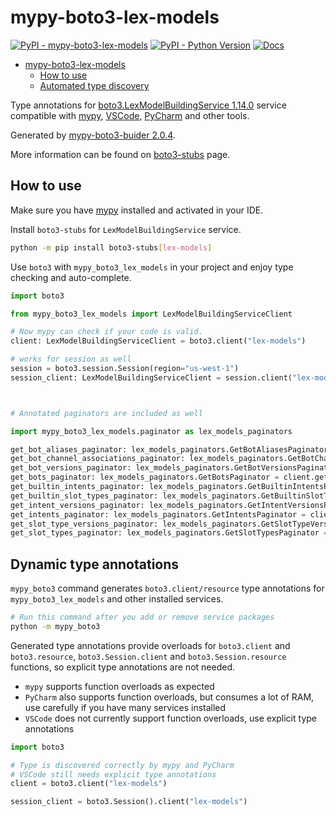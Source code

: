 # mypy-boto3-lex-models

[![PyPI - mypy-boto3-lex-models](https://img.shields.io/pypi/v/mypy-boto3-lex-models.svg?color=blue)](https://pypi.org/project/mypy-boto3-lex-models)
[![PyPI - Python Version](https://img.shields.io/pypi/pyversions/mypy-boto3-lex-models.svg?color=blue)](https://pypi.org/project/mypy-boto3-lex-models)
[![Docs](https://img.shields.io/readthedocs/mypy-boto3-builder.svg?color=blue)](https://mypy-boto3-builder.readthedocs.io/)

- [mypy-boto3-lex-models](#mypy-boto3-lex-models)
  - [How to use](#how-to-use)
  - [Automated type discovery](#automated-type-discovery)

Type annotations for
[boto3.LexModelBuildingService 1.14.0](https://boto3.amazonaws.com/v1/documentation/api/1.14.0/reference/services/lex-models.html#LexModelBuildingService) service
compatible with [mypy](https://github.com/python/mypy), [VSCode](https://code.visualstudio.com/),
[PyCharm](https://www.jetbrains.com/pycharm/) and other tools.

Generated by [mypy-boto3-buider 2.0.4](https://github.com/vemel/mypy_boto3_builder).

More information can be found on [boto3-stubs](https://pypi.org/project/boto3-stubs/) page.

## How to use

Make sure you have [mypy](https://github.com/python/mypy) installed and activated in your IDE.

Install `boto3-stubs` for `LexModelBuildingService` service.

```bash
python -m pip install boto3-stubs[lex-models]
```

Use `boto3` with `mypy_boto3_lex_models` in your project and enjoy type checking and auto-complete.

```python
import boto3

from mypy_boto3_lex_models import LexModelBuildingServiceClient

# Now mypy can check if your code is valid.
client: LexModelBuildingServiceClient = boto3.client("lex-models")

# works for session as well
session = boto3.session.Session(region="us-west-1")
session_client: LexModelBuildingServiceClient = session.client("lex-models")



# Annotated paginators are included as well

import mypy_boto3_lex_models.paginator as lex_models_paginators

get_bot_aliases_paginator: lex_models_paginators.GetBotAliasesPaginator = client.get_paginator("get_bot_aliases")
get_bot_channel_associations_paginator: lex_models_paginators.GetBotChannelAssociationsPaginator = client.get_paginator("get_bot_channel_associations")
get_bot_versions_paginator: lex_models_paginators.GetBotVersionsPaginator = client.get_paginator("get_bot_versions")
get_bots_paginator: lex_models_paginators.GetBotsPaginator = client.get_paginator("get_bots")
get_builtin_intents_paginator: lex_models_paginators.GetBuiltinIntentsPaginator = client.get_paginator("get_builtin_intents")
get_builtin_slot_types_paginator: lex_models_paginators.GetBuiltinSlotTypesPaginator = client.get_paginator("get_builtin_slot_types")
get_intent_versions_paginator: lex_models_paginators.GetIntentVersionsPaginator = client.get_paginator("get_intent_versions")
get_intents_paginator: lex_models_paginators.GetIntentsPaginator = client.get_paginator("get_intents")
get_slot_type_versions_paginator: lex_models_paginators.GetSlotTypeVersionsPaginator = client.get_paginator("get_slot_type_versions")
get_slot_types_paginator: lex_models_paginators.GetSlotTypesPaginator = client.get_paginator("get_slot_types")
```

## Dynamic type annotations

`mypy_boto3` command generates `boto3.client/resource` type annotations for
`mypy_boto3_lex_models` and other installed services.

```bash
# Run this command after you add or remove service packages
python -m mypy_boto3
```

Generated type annotations provide overloads for `boto3.client` and `boto3.resource`,
`boto3.Session.client` and `boto3.Session.resource` functions,
so explicit type annotations are not needed.

- `mypy` supports function overloads as expected
- `PyCharm` also supports function overloads, but consumes a lot of RAM, use carefully if you have many services installed
- `VSCode` does not currently support function overloads, use explicit type annotations

```python
import boto3

# Type is discovered correctly by mypy and PyCharm
# VSCode still needs explicit type annotations
client = boto3.client("lex-models")

session_client = boto3.Session().client("lex-models")
```